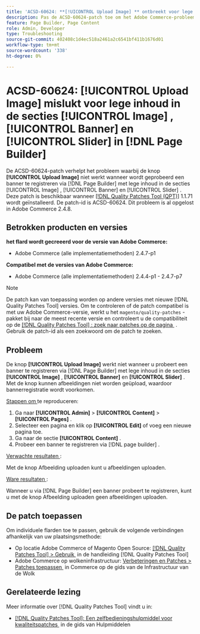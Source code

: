 ```yaml
---
title: 'ACSD-60624: **[!UICONTROL Upload Image] ** ontbreekt voor lege inhoud in **[!UICONTROL Image] ***, ** [!UICONTROL Banner] **, en **[!UICONTROL Slider] ** secties in  [!DNL Page Builder]'
description: Pas de ACSD-60624-patch toe om het Adobe Commerce-probleem op te lossen waarbij de knop **[!UICONTROL Upload Image]** niet werkt wanneer u een banner toevoegt met lege inhoud in de [!UICONTROL Image] -, [!UICONTROL Banner] - of [!UICONTROL Slider] -secties met  [!DNL Page Builder] .
feature: Page Builder, Page Content
role: Admin, Developer
type: Troubleshooting
source-git-commit: 402408c1d4ec518a2461a2c6541bf411b1676d01
workflow-type: tm+mt
source-wordcount: '338'
ht-degree: 0%

---
```



# ACSD-60624: **[!UICONTROL Upload Image]** mislukt voor lege inhoud in de secties [!UICONTROL Image] , [!UICONTROL Banner] en [!UICONTROL Slider] in [!DNL Page Builder]

De ACSD-60624-patch verhelpt het probleem waarbij de knop **[!UICONTROL Upload Image]** niet werkt wanneer wordt geprobeerd een banner te registreren via [!DNL Page Builder] met lege inhoud in de secties [!UICONTROL Image] , [!UICONTROL Banner] en [!UICONTROL Slider] . Deze patch is beschikbaar wanneer [[!DNL Quality Patches Tool (QPT)]](/help/tools/quality-patches-tool/quality-patches-tool-to-self-serve-quality-patches.md) 1.1.71 wordt geïnstalleerd. De patch-id is ACSD-60624. Dit probleem is al opgelost in Adobe Commerce 2.4.8.

## Betrokken producten en versies

**het flard wordt gecreeerd voor de versie van Adobe Commerce:**

* Adobe Commerce (alle implementatiemethoden) 2.4.7-p1

**Compatibel met de versies van Adobe Commerce:**

* Adobe Commerce (alle implementatiemethoden) 2.4.4-p1 - 2.4.7-p7

>[!NOTE]
>
>De patch kan van toepassing worden op andere versies met nieuwe [!DNL Quality Patches Tool] versies. Om te controleren of de patch compatibel is met uw Adobe Commerce-versie, werkt u het `magento/quality-patches` -pakket bij naar de meest recente versie en controleert u de compatibiliteit op de [[!DNL Quality Patches Tool] : zoek naar patches op de pagina &#x200B;](https://experienceleague.adobe.com/tools/commerce-quality-patches/index.html) . Gebruik de patch-id als een zoekwoord om de patch te zoeken.

## Probleem

De knop **[!UICONTROL Upload Image]** werkt niet wanneer u probeert een banner te registreren via [!DNL Page Builder] met lege inhoud in de secties **[!UICONTROL Image]** , **[!UICONTROL Banner]** en **[!UICONTROL Slider]** . Met de knop kunnen afbeeldingen niet worden geüpload, waardoor bannerregistratie wordt voorkomen.

<u> Stappen om </u> te reproduceren:

1. Ga naar **[!UICONTROL Admin]** > **[!UICONTROL Content]** > **[!UICONTROL Pages]** .
1. Selecteer een pagina en klik op **[!UICONTROL Edit]** of voeg een nieuwe pagina toe.
1. Ga naar de sectie **[!UICONTROL Content]** .
1. Probeer een banner te registreren via [!DNL page builder] .

<u> Verwachte resultaten </u>:

Met de knop Afbeelding uploaden kunt u afbeeldingen uploaden.

<u> Ware resultaten </u>:

Wanneer u via [!DNL Page Builder] een banner probeert te registreren, kunt u met de knop Afbeelding uploaden geen afbeeldingen uploaden.

## De patch toepassen

Om individuele flarden toe te passen, gebruik de volgende verbindingen afhankelijk van uw plaatsingsmethode:

* Op locatie Adobe Commerce of Magento Open Source: [[!DNL Quality Patches Tool] > Gebruik &#x200B;](/help/tools/quality-patches-tool/usage.md) in de handleiding [!DNL Quality Patches Tool]
* Adobe Commerce op wolkeninfrastructuur: [&#x200B; Verbeteringen en Patches > Patches toepassen &#x200B;](https://experienceleague.adobe.com/docs/commerce-cloud-service/user-guide/develop/upgrade/apply-patches.html) in Commerce op de gids van de Infrastructuur van de Wolk

## Gerelateerde lezing

Meer informatie over [!DNL Quality Patches Tool] vindt u in:

* [[!DNL Quality Patches Tool]: Een zelfbedieningshulpmiddel voor kwaliteitspatches &#x200B;](/help/tools/quality-patches-tool/quality-patches-tool-to-self-serve-quality-patches.md) in de gids van Hulpmiddelen
